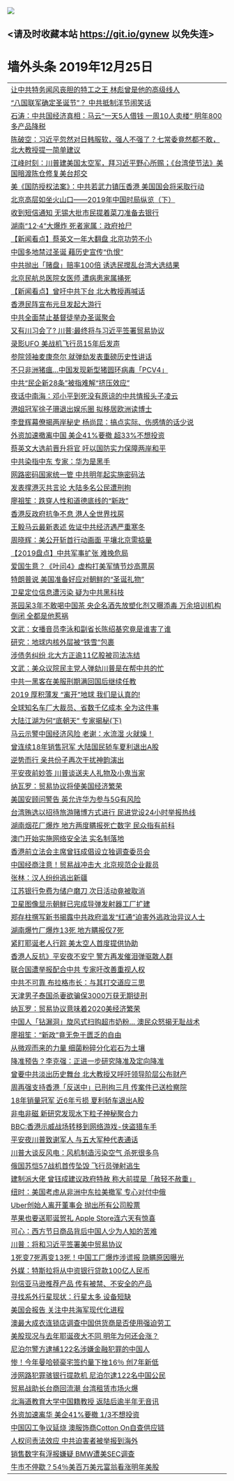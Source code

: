 
<tr>
  <td align=center><img src="https://cdn.jsdelivr.net/gh/gyoupiodf/im1/%E5%BE%AE%E4%BF%A1%E8%AF%B4%E6%98%8E4.jpg" /></td>  
</tr>

## <请及时收藏本站 https://git.io/gynew 以免失连> </a>
# 墙外头条 2019年12月25日</a>

<table>

<tr><td colspan="2" align="left"><a href="https://xball.casa/oo.aspx?name=c1110564&key=eqxowaguscvmxdgc&from=gy">让中共特务闻风丧胆的特工之王 林彪曾是他的高级线人</a></td></tr>
<tr><td colspan="2" align="left"><a href="https://xball.casa/oo.aspx?name=c1110550&key=eqxowaguscvmxdgc&from=gy">“八国联军确定圣诞节”？ 中共抵制洋节闹笑话</a></td></tr>
<tr><td colspan="2" align="left"><a href="https://xball.casa/oo.aspx?name=c816850&key=eqxowaguscvmxdgc&from=gy">石涛：中共国经济真相：马云“一天5人借钱 一周10人卖楼“ 明年800多产品降税</a></td></tr>
<tr><td colspan="2" align="left"><a href="https://xball.casa/oo.aspx?name=c816932&key=eqxowaguscvmxdgc&from=gy">陈破空：习近平忽然对日韩服软，强人不强了？七常委竟然都不敢，北大教授提一简单建议</a></td></tr>
<tr><td colspan="2" align="left"><a href="https://xball.casa/oo.aspx?name=c922850&key=eqxowaguscvmxdgc&from=gy">江峰时刻：川普建美国太空军，拜习近平野心所赐；《台湾使节法》美国暗渡陈仓修复美台邦交</a></td></tr>

<tr><td colspan="2" align="left"><a href="https://xball.casa/oo.aspx?name=c1110562&key=eqxowaguscvmxdgc&from=gy">美《国防授权法案》：中共若武力镇压香港 美国国会将采取行动</a></td></tr>
<tr><td colspan="2" align="left"><a href="https://xball.casa/oo.aspx?name=c1110468&key=eqxowaguscvmxdgc&from=gy">北京高层如坐火山口——2019年中国时局纵览（下）</a></td></tr>
<tr><td colspan="2" align="left"><a href="https://xball.casa/oo.aspx?name=c1110576&key=eqxowaguscvmxdgc&from=gy">收到短信通知 无锡大批市民提着菜刀准备去银行</a></td></tr>
<tr><td colspan="2" align="left"><a href="https://xball.casa/oo.aspx?name=c1110533&key=eqxowaguscvmxdgc&from=gy">湖南“12·4”大爆炸 死者家属：政府抢尸</a></td></tr>
<tr><td colspan="2" align="left"><a href="https://xball.casa/oo.aspx?name=c1110498&key=eqxowaguscvmxdgc&from=gy">【新闻看点】蔡英文一年大翻盘 北京功劳不小</a></td></tr>
<tr><td colspan="2" align="left"><a href="https://xball.casa/oo.aspx?name=c1110473&key=eqxowaguscvmxdgc&from=gy">中国多地禁过圣诞 藉历史宣传“仇恨”</a></td></tr>
<tr><td colspan="2" align="left"><a href="https://xball.casa/oo.aspx?name=c1110563&key=eqxowaguscvmxdgc&from=gy">中共抛出「赌盘」赔率100倍 诱选民搅乱台湾大选结果</a></td></tr>
<tr><td colspan="2" align="left"><a href="https://xball.casa/oo.aspx?name=c1110525&key=eqxowaguscvmxdgc&from=gy">北京民航总医院女医师 遭病患家属捅死</a></td></tr>
<tr><td colspan="2" align="left"><a href="https://xball.casa/oo.aspx?name=c1110518&key=eqxowaguscvmxdgc&from=gy">【新闻看点】曾吁中共下台 北大教授再喊话</a></td></tr>
<tr><td colspan="2" align="left"><a href="https://xball.casa/oo.aspx?name=c1110558&key=eqxowaguscvmxdgc&from=gy">香港民阵宣布元旦发起大游行</a></td></tr>
<tr><td colspan="2" align="left"><a href="https://xball.casa/oo.aspx?name=c1110537&key=eqxowaguscvmxdgc&from=gy">中共全面禁止基督徒举办圣诞聚会</a></td></tr>
<tr><td colspan="2" align="left"><a href="https://xball.casa/oo.aspx?name=c1110476&key=eqxowaguscvmxdgc&from=gy">又有川习会了? 川普∶最终将与习近平签署贸易协议</a></td></tr>
<tr><td colspan="2" align="left"><a href="https://xball.casa/oo.aspx?name=c1110538&key=eqxowaguscvmxdgc&from=gy">录影UFO 美战机飞行员15年后发声</a></td></tr>
<tr><td colspan="2" align="left"><a href="https://xball.casa/oo.aspx?name=c1110505&key=eqxowaguscvmxdgc&from=gy">参院领袖麦康奈尔 就弹劾发表重磅历史性讲话</a></td></tr>
<tr><td colspan="2" align="left"><a href="https://xball.casa/oo.aspx?name=c1110485&key=eqxowaguscvmxdgc&from=gy">不只非洲猪瘟…中国发现新型猪圆环病毒「PCV4」</a></td></tr>
<tr><td colspan="2" align="left"><a href="https://xball.casa/oo.aspx?name=c1110570&key=eqxowaguscvmxdgc&from=gy">中共“民企新28条”被指难解“挤压效应”</a></td></tr>
<tr><td colspan="2" align="left"><a href="https://xball.casa/oo.aspx?name=c1110501&key=eqxowaguscvmxdgc&from=gy">夜话中南海：邓小平到死没有原谅的中共情报头子凌云</a></td></tr>
<tr><td colspan="2" align="left"><a href="https://xball.casa/oo.aspx?name=c1110571&key=eqxowaguscvmxdgc&from=gy">港姐冠军徐子珊退出娱乐圈 拟移居欧洲读博士</a></td></tr>
<tr><td colspan="2" align="left"><a href="https://xball.casa/oo.aspx?name=c1110545&key=eqxowaguscvmxdgc&from=gy">李登辉幕僚揭两岸秘史 杨尚昆：搞点实际、伤感情的话少说</a></td></tr>
<tr><td colspan="2" align="left"><a href="https://xball.casa/oo.aspx?name=c1110516&key=eqxowaguscvmxdgc&from=gy">外资加速撤离中国 美企41%要撤 超33%不想投资</a></td></tr>
<tr><td colspan="2" align="left"><a href="https://xball.casa/oo.aspx?name=c1110557&key=eqxowaguscvmxdgc&from=gy">蔡英文大选前晋升将官 吁以国防实力保障两岸和平</a></td></tr>
<tr><td colspan="2" align="left"><a href="https://xball.casa/oo.aspx?name=c1110569&key=eqxowaguscvmxdgc&from=gy">中共染指中东 专家：华为是黑手</a></td></tr>
<tr><td colspan="2" align="left"><a href="https://xball.casa/oo.aspx?name=c1110508&key=eqxowaguscvmxdgc&from=gy">网路密码国家统一管 中共明年起实施密码法</a></td></tr>
<tr><td colspan="2" align="left"><a href="https://xball.casa/oo.aspx?name=c1110513&key=eqxowaguscvmxdgc&from=gy">发表撑港灭共言论 大陆多名公民遭刑拘</a></td></tr>
<tr><td colspan="2" align="left"><a href="https://xball.casa/oo.aspx?name=c1110490&key=eqxowaguscvmxdgc&from=gy">廖祖笙：跌穿人性和道德底线的“新政”</a></td></tr>
<tr><td colspan="2" align="left"><a href="https://xball.casa/oo.aspx?name=c1110524&key=eqxowaguscvmxdgc&from=gy">香港反政府抗争不息 港人全世界找房</a></td></tr>
<tr><td colspan="2" align="left"><a href="https://xball.casa/oo.aspx?name=c1110486&key=eqxowaguscvmxdgc&from=gy">王毅马云最新表述 佐证中共经济遇严重寒冬</a></td></tr>
<tr><td colspan="2" align="left"><a href="https://xball.casa/oo.aspx?name=c1110534&key=eqxowaguscvmxdgc&from=gy">周晓辉：美公开斩首行动画面 平壤北京需掂量</a></td></tr>
<tr><td colspan="2" align="left"><a href="https://xball.casa/oo.aspx?name=c1110532&key=eqxowaguscvmxdgc&from=gy">【2019盘点】中共军事扩张 难挽危局</a></td></tr>
<tr><td colspan="2" align="left"><a href="https://xball.casa/oo.aspx?name=c1110551&key=eqxowaguscvmxdgc&from=gy">爱国生意？《叶问4》虚构打美军情节炒高票房</a></td></tr>
<tr><td colspan="2" align="left"><a href="https://xball.casa/oo.aspx?name=c1110509&key=eqxowaguscvmxdgc&from=gy">特朗普说 美国准备好应对朝鲜的“圣诞礼物”</a></td></tr>
<tr><td colspan="2" align="left"><a href="https://xball.casa/oo.aspx?name=c1110547&key=eqxowaguscvmxdgc&from=gy">卫星定位信息遭污染 疑为中共黑科技</a></td></tr>
<tr><td colspan="2" align="left"><a href="https://xball.casa/oo.aspx?name=c1110495&key=eqxowaguscvmxdgc&from=gy">茶园呆3年不敢喝中国茶 央企名酒先放塑化剂又曝添毒 万余培训机构倒闭 全都是他惹祸</a></td></tr>
<tr><td colspan="2" align="left"><a href="https://xball.casa/oo.aspx?name=c1110488&key=eqxowaguscvmxdgc&from=gy">文武：女播音员李泳和副省长陈绍基究竟是谁害了谁</a></td></tr>
<tr><td colspan="2" align="left"><a href="https://xball.casa/oo.aspx?name=c1110530&key=eqxowaguscvmxdgc&from=gy">研究：地球内核外层被“铁雪”包裹</a></td></tr>
<tr><td colspan="2" align="left"><a href="https://xball.casa/oo.aspx?name=c1110572&key=eqxowaguscvmxdgc&from=gy">涉债务纠纷 北大方正逾11亿股被司法冻结</a></td></tr>
<tr><td colspan="2" align="left"><a href="https://xball.casa/oo.aspx?name=c1110489&key=eqxowaguscvmxdgc&from=gy">文武：美众议院民主党人弹劾川普是在帮中共的忙</a></td></tr>
<tr><td colspan="2" align="left"><a href="https://xball.casa/oo.aspx?name=c1110541&key=eqxowaguscvmxdgc&from=gy">中共一黑客在美服刑期满回国后继续任教</a></td></tr>
<tr><td colspan="2" align="left"><a href="https://xball.casa/oo.aspx?name=c1110540&key=eqxowaguscvmxdgc&from=gy">2019 厚积薄发 “离开”地球 我们是认真的!</a></td></tr>
<tr><td colspan="2" align="left"><a href="https://xball.casa/oo.aspx?name=c1110484&key=eqxowaguscvmxdgc&from=gy">全球知名车厂大裁员、省数千亿成本 全为这件事</a></td></tr>
<tr><td colspan="2" align="left"><a href="https://xball.casa/oo.aspx?name=c1110511&key=eqxowaguscvmxdgc&from=gy">大陆江湖为何“底朝天” 专家揭秘(下)</a></td></tr>
<tr><td colspan="2" align="left"><a href="https://xball.casa/oo.aspx?name=c1110478&key=eqxowaguscvmxdgc&from=gy">马云示警中国经济风险 老谢：水流湿 火就燥！</a></td></tr>
<tr><td colspan="2" align="left"><a href="https://xball.casa/oo.aspx?name=c1110517&key=eqxowaguscvmxdgc&from=gy">曾连续18年销售冠军 大陆国民轿车夏利退出A股</a></td></tr>
<tr><td colspan="2" align="left"><a href="https://xball.casa/oo.aspx?name=c1110512&key=eqxowaguscvmxdgc&from=gy">逆势而行 亲共份子再次干扰神韵演出</a></td></tr>
<tr><td colspan="2" align="left"><a href="https://xball.casa/oo.aspx?name=c1110514&key=eqxowaguscvmxdgc&from=gy">平安夜前妙答 川普谈送夫人礼物及小鬼当家</a></td></tr>
<tr><td colspan="2" align="left"><a href="https://xball.casa/oo.aspx?name=c1110575&key=eqxowaguscvmxdgc&from=gy">纳瓦罗：贸易协议将使美国经济繁荣</a></td></tr>
<tr><td colspan="2" align="left"><a href="https://xball.casa/oo.aspx?name=c1110560&key=eqxowaguscvmxdgc&from=gy">美国安顾问警告 英允许华为参与5G有风险</a></td></tr>
<tr><td colspan="2" align="left"><a href="https://xball.casa/oo.aspx?name=c1110556&key=eqxowaguscvmxdgc&from=gy">台湾贿选以招待旅游赌博方式进行 民进党设24小时举报热线</a></td></tr>
<tr><td colspan="2" align="left"><a href="https://xball.casa/oo.aspx?name=c1110555&key=eqxowaguscvmxdgc&from=gy">湖南烟花厂爆炸 地方两度瞒报死亡数字 民众指有前科</a></td></tr>
<tr><td colspan="2" align="left"><a href="https://xball.casa/oo.aspx?name=c1110559&key=eqxowaguscvmxdgc&from=gy">澳门开始实施网络安全法 实名制落地</a></td></tr>
<tr><td colspan="2" align="left"><a href="https://xball.casa/oo.aspx?name=c1110546&key=eqxowaguscvmxdgc&from=gy">香港前立法会主席曾钰成倡设立独调查委员会</a></td></tr>
<tr><td colspan="2" align="left"><a href="https://xball.casa/oo.aspx?name=c1110491&key=eqxowaguscvmxdgc&from=gy">中国经商注意！贸易战冲击大 北京规范企业裁员</a></td></tr>
<tr><td colspan="2" align="left"><a href="https://xball.casa/oo.aspx?name=c1110500&key=eqxowaguscvmxdgc&from=gy">张林：汉人纷纷逃出新疆</a></td></tr>
<tr><td colspan="2" align="left"><a href="https://xball.casa/oo.aspx?name=c1110531&key=eqxowaguscvmxdgc&from=gy">江苏银行免费为储户磨刀 次日活动竟被取消</a></td></tr>
<tr><td colspan="2" align="left"><a href="https://xball.casa/oo.aspx?name=c1110544&key=eqxowaguscvmxdgc&from=gy">卫星图像显示朝鲜已完成导弹发射器工厂扩建</a></td></tr>
<tr><td colspan="2" align="left"><a href="https://xball.casa/oo.aspx?name=c1110548&key=eqxowaguscvmxdgc&from=gy">郑存柱撰写新书揭露中共政府滥发“红通”迫害外逃政治异议人士</a></td></tr>
<tr><td colspan="2" align="left"><a href="https://xball.casa/oo.aspx?name=c1110561&key=eqxowaguscvmxdgc&from=gy">湖南爆竹厂爆炸13死 地方瞒报仅7死</a></td></tr>
<tr><td colspan="2" align="left"><a href="https://xball.casa/oo.aspx?name=c1110522&key=eqxowaguscvmxdgc&from=gy">紧盯耶诞老人行踪 美太空人首度提供协助</a></td></tr>
<tr><td colspan="2" align="left"><a href="https://xball.casa/oo.aspx?name=c1110493&key=eqxowaguscvmxdgc&from=gy">香港人反抗》平安夜不安宁 警方再发催泪弹驱散人群</a></td></tr>
<tr><td colspan="2" align="left"><a href="https://xball.casa/oo.aspx?name=c1110472&key=eqxowaguscvmxdgc&from=gy">联合国遭举报配合中共 专家吁改善重视人权</a></td></tr>
<tr><td colspan="2" align="left"><a href="https://xball.casa/oo.aspx?name=c1110519&key=eqxowaguscvmxdgc&from=gy">中共不可靠 布拉格市长：与其打交道应三思</a></td></tr>
<tr><td colspan="2" align="left"><a href="https://xball.casa/oo.aspx?name=c1110552&key=eqxowaguscvmxdgc&from=gy">天津男子泰国杀妻欲骗保3000万获无期徒刑</a></td></tr>
<tr><td colspan="2" align="left"><a href="https://xball.casa/oo.aspx?name=c1110499&key=eqxowaguscvmxdgc&from=gy">纳瓦罗：贸易协议意味着2020美经济繁荣</a></td></tr>
<tr><td colspan="2" align="left"><a href="https://xball.casa/oo.aspx?name=c1110506&key=eqxowaguscvmxdgc&from=gy">中国人「钻漏洞」旋风式扫购超市奶粉… 澳民众怒揭无耻战术</a></td></tr>
<tr><td colspan="2" align="left"><a href="https://xball.casa/oo.aspx?name=c1110475&key=eqxowaguscvmxdgc&from=gy">廖祖笙：“新政”竟无免于匮乏的自由</a></td></tr>
<tr><td colspan="2" align="left"><a href="https://xball.casa/oo.aspx?name=c1110528&key=eqxowaguscvmxdgc&from=gy">从微观而来的力量 细菌粉碎分化岩石为土壤</a></td></tr>
<tr><td colspan="2" align="left"><a href="https://xball.casa/oo.aspx?name=c1110482&key=eqxowaguscvmxdgc&from=gy">降准预告？李克强：正进一步研究降准及定向降准</a></td></tr>
<tr><td colspan="2" align="left"><a href="https://xball.casa/oo.aspx?name=c1110507&key=eqxowaguscvmxdgc&from=gy">曾要中共淡出历史舞台 北大教授又呼吁领导阶层公布财产</a></td></tr>
<tr><td colspan="2" align="left"><a href="https://xball.casa/oo.aspx?name=c1110554&key=eqxowaguscvmxdgc&from=gy">周再强支持香港「反送中」已刑拘三月 传案件已送检察院</a></td></tr>
<tr><td colspan="2" align="left"><a href="https://xball.casa/oo.aspx?name=c1110474&key=eqxowaguscvmxdgc&from=gy">18年销量冠军 近6年亏损 夏利轿车退出A股</a></td></tr>
<tr><td colspan="2" align="left"><a href="https://xball.casa/oo.aspx?name=c1110529&key=eqxowaguscvmxdgc&from=gy">非电非磁 新研究发现水下粒子神秘聚合力</a></td></tr>
<tr><td colspan="2" align="left"><a href="https://xball.casa/oo.aspx?name=c1110539&key=eqxowaguscvmxdgc&from=gy">BBC:香港示威战场转移到网络游戏-侠盗猎车手</a></td></tr>
<tr><td colspan="2" align="left"><a href="https://xball.casa/oo.aspx?name=c1110521&key=eqxowaguscvmxdgc&from=gy">平安夜川普致谢军人 与五大军种代表通话</a></td></tr>
<tr><td colspan="2" align="left"><a href="https://xball.casa/oo.aspx?name=c1110504&key=eqxowaguscvmxdgc&from=gy">川普大谈反风电：风机制造污染空气 杀死很多鸟</a></td></tr>
<tr><td colspan="2" align="left"><a href="https://xball.casa/oo.aspx?name=c1110492&key=eqxowaguscvmxdgc&from=gy">俄国苏恺57战机首传坠毁 飞行员弹射逃生</a></td></tr>
<tr><td colspan="2" align="left"><a href="https://xball.casa/oo.aspx?name=c1110536&key=eqxowaguscvmxdgc&from=gy">建制派大佬 曾钰成建议政府特赦 称大前提是「赦轻不赦重」</a></td></tr>
<tr><td colspan="2" align="left"><a href="https://xball.casa/oo.aspx?name=c1110510&key=eqxowaguscvmxdgc&from=gy">纽时：美国考虑从非洲中东拉美撤军 专心对付中俄</a></td></tr>
<tr><td colspan="2" align="left"><a href="https://xball.casa/oo.aspx?name=c1110515&key=eqxowaguscvmxdgc&from=gy">Uber创始人离开董事会 抛出所有公司股票</a></td></tr>
<tr><td colspan="2" align="left"><a href="https://xball.casa/oo.aspx?name=c1110526&key=eqxowaguscvmxdgc&from=gy">苹果也要送耶诞贺礼 Apple Store连六天有惊喜</a></td></tr>
<tr><td colspan="2" align="left"><a href="https://xball.casa/oo.aspx?name=c1110487&key=eqxowaguscvmxdgc&from=gy">可心：西方节日商品背后中国人少为人知的苦难</a></td></tr>
<tr><td colspan="2" align="left"><a href="https://xball.casa/oo.aspx?name=c1110496&key=eqxowaguscvmxdgc&from=gy">川普：将和习近平签署美中贸易协议</a></td></tr>
<tr><td colspan="2" align="left"><a href="https://xball.casa/oo.aspx?name=c1110503&key=eqxowaguscvmxdgc&from=gy">1死变7死再变13死！中国工厂爆炸涉谎报 隐瞒原因曝光</a></td></tr>
<tr><td colspan="2" align="left"><a href="https://xball.casa/oo.aspx?name=c1110480&key=eqxowaguscvmxdgc&from=gy">外媒：特斯拉将从中资银行贷款100亿人民币</a></td></tr>
<tr><td colspan="2" align="left"><a href="https://xball.casa/oo.aspx?name=c1110523&key=eqxowaguscvmxdgc&from=gy">别信亚马逊推荐产品 传有被禁、不安全的产品</a></td></tr>
<tr><td colspan="2" align="left"><a href="https://xball.casa/oo.aspx?name=c1110535&key=eqxowaguscvmxdgc&from=gy">寻找系外行星现状：行星太多 设备短缺</a></td></tr>
<tr><td colspan="2" align="left"><a href="https://xball.casa/oo.aspx?name=c1110553&key=eqxowaguscvmxdgc&from=gy">美国会报告 关注中共海军现代化进程</a></td></tr>
<tr><td colspan="2" align="left"><a href="https://xball.casa/oo.aspx?name=c1110543&key=eqxowaguscvmxdgc&from=gy">澳最大成衣连锁店调查中国供货商是否使用强迫劳工</a></td></tr>
<tr><td colspan="2" align="left"><a href="https://xball.casa/oo.aspx?name=c1110527&key=eqxowaguscvmxdgc&from=gy">美股现况与去年耶诞夜大不同 明年为何还会涨？</a></td></tr>
<tr><td colspan="2" align="left"><a href="https://xball.casa/oo.aspx?name=c1110542&key=eqxowaguscvmxdgc&from=gy">尼泊尔警方逮捕122名涉嫌金融犯罪的中国人</a></td></tr>
<tr><td colspan="2" align="left"><a href="https://xball.casa/oo.aspx?name=c1110483&key=eqxowaguscvmxdgc&from=gy">惨！今年曼哈顿豪宅签约量下挫16％ 创7年新低</a></td></tr>
<tr><td colspan="2" align="left"><a href="https://xball.casa/oo.aspx?name=c1110494&key=eqxowaguscvmxdgc&from=gy">涉网路犯罪骇银行提款机 尼泊尔逮122名中国公民</a></td></tr>
<tr><td colspan="2" align="left"><a href="https://xball.casa/oo.aspx?name=c1110520&key=eqxowaguscvmxdgc&from=gy">贸易战助长台商回流潮 台湾租赁市场火爆</a></td></tr>
<tr><td colspan="2" align="left"><a href="https://xball.casa/oo.aspx?name=c1110502&key=eqxowaguscvmxdgc&from=gy">北海道教育大学中国籍教授 返陆后逾半年无音讯</a></td></tr>
<tr><td colspan="2" align="left"><a href="https://xball.casa/oo.aspx?name=c1110497&key=eqxowaguscvmxdgc&from=gy">外资加速离华 美企41%要撤 1/3不想投资</a></td></tr>
<tr><td colspan="2" align="left"><a href="https://xball.casa/oo.aspx?name=c1110477&key=eqxowaguscvmxdgc&from=gy">中国囚工争议延烧 澳服饰商Cotton On自查供应链</a></td></tr>
<tr><td colspan="2" align="left"><a href="https://xball.casa/oo.aspx?name=c1110568&key=eqxowaguscvmxdgc&from=gy">人权问责法效应 中共迫害者被举报到海外</a></td></tr>
<tr><td colspan="2" align="left"><a href="https://xball.casa/oo.aspx?name=c1110479&key=eqxowaguscvmxdgc&from=gy">销售数字有浮报嫌疑 BMW遭美SEC调查</a></td></tr>
<tr><td colspan="2" align="left"><a href="https://xball.casa/oo.aspx?name=c1110481&key=eqxowaguscvmxdgc&from=gy">牛市不停歇？54％美百万美元富翁看涨明年美股</a></td></tr>

</table>
